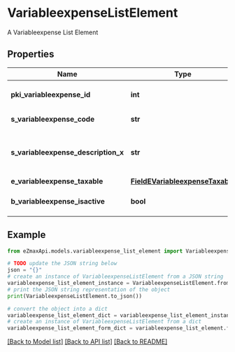# VariableexpenseListElement

A Variableexpense List Element

## Properties

Name | Type | Description | Notes
------------ | ------------- | ------------- | -------------
**pki_variableexpense_id** | **int** | The unique ID of the Variableexpense | 
**s_variableexpense_code** | **str** | The code of the Variableexpense | [optional] 
**s_variableexpense_description_x** | **str** | The description of the Variableexpense in the language of the requester | [optional] 
**e_variableexpense_taxable** | [**FieldEVariableexpenseTaxable**](FieldEVariableexpenseTaxable.md) |  | [optional] 
**b_variableexpense_isactive** | **bool** | Whether the variableexpense is active or not | [optional] 

## Example

```python
from eZmaxApi.models.variableexpense_list_element import VariableexpenseListElement

# TODO update the JSON string below
json = "{}"
# create an instance of VariableexpenseListElement from a JSON string
variableexpense_list_element_instance = VariableexpenseListElement.from_json(json)
# print the JSON string representation of the object
print(VariableexpenseListElement.to_json())

# convert the object into a dict
variableexpense_list_element_dict = variableexpense_list_element_instance.to_dict()
# create an instance of VariableexpenseListElement from a dict
variableexpense_list_element_form_dict = variableexpense_list_element.from_dict(variableexpense_list_element_dict)
```
[[Back to Model list]](../README.md#documentation-for-models) [[Back to API list]](../README.md#documentation-for-api-endpoints) [[Back to README]](../README.md)


